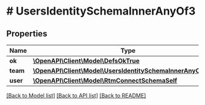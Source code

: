 # # UsersIdentitySchemaInnerAnyOf3

## Properties

Name | Type | Description | Notes
------------ | ------------- | ------------- | -------------
**ok** | [**\OpenAPI\Client\Model\DefsOkTrue**](DefsOkTrue.md) |  |
**team** | [**\OpenAPI\Client\Model\UsersIdentitySchemaInnerAnyOf3Team**](UsersIdentitySchemaInnerAnyOf3Team.md) |  |
**user** | [**\OpenAPI\Client\Model\RtmConnectSchemaSelf**](RtmConnectSchemaSelf.md) |  |

[[Back to Model list]](../../README.md#models) [[Back to API list]](../../README.md#endpoints) [[Back to README]](../../README.md)
